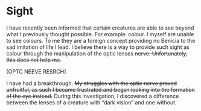 # Sight

I have recently been informed that certain creatures are able to see beyond what I previously thought possible. For example: colour. I myself are unable to see colours. To me they are a foreign concept providing no Benicia to the sad imitation of life I lead. I believe there is a way to provide such sight as colour through the manipulation of the optic lenses ~~nerve. Unfortunately, this does not help me.~~

\[OPTC NEEVE RESRCH]

I have had a breakthrough. ~~My struggles with the optic nerve proved unfruitful, as such I became frustrated and began looking into the formation of the eye instead.~~ During this investigation, I discovered a difference between the lenses of a creature with “dark vision” and one without.